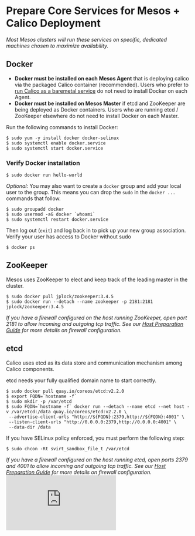 # Prepare Core Services for Mesos + Calico Deployment
*Most Mesos clusters will run these services on specific, dedicated machines chosen to maximize availability.*

## Docker

- **Docker must be installed on each Mesos Agent** that is deploying calico via the packaged Calico container (recommended). Users who prefer to [run Calico as a baremetal service](#) do not need to install Docker on each Agent.
- **Docker must be installed on Mesos Master** if etcd and ZooKeeper are being deployed as Docker containers. Users who are running etcd / ZooKeeper elsewhere do not need to install Docker on each Master.

Run the following commands to install Docker:

    $ sudo yum -y install docker docker-selinux
    $ sudo systemctl enable docker.service
    $ sudo systemctl start docker.service

### Verify Docker installation

    $ sudo docker run hello-world

*Optional:* You may also want to create a `docker` group and add your local user to the group.  This means you can drop the `sudo` in the `docker ...` commands that follow.

    $ sudo groupadd docker
    $ sudo usermod -aG docker `whoami`
    $ sudo systemctl restart docker.service

Then log out (`exit`) and log back in to pick up your new group association.  Verify your user has access to Docker without sudo

    $ docker ps

## ZooKeeper
Mesos uses ZooKeeper to elect and keep track of the leading master in the cluster.

    $ sudo docker pull jplock/zookeeper:3.4.5
    $ sudo docker run --detach --name zookeeper -p 2181:2181 jplock/zookeeper:3.4.5

*If you have a firewall configured on the host running ZooKeeper, open port 2181 to allow incoming and outgoing tcp traffic. See our [Host Preparation Guide](PrepareHosts.md) for more details on firewall configuration.*

## etcd
Calico uses etcd as its data store and communication mechanism among Calico components.

etcd needs your fully qualified domain name to start correctly.

    $ sudo docker pull quay.io/coreos/etcd:v2.2.0
    $ export FQDN=`hostname -f`
    $ sudo mkdir -p /var/etcd
    $ sudo FQDN=`hostname -f` docker run --detach --name etcd --net host -v /var/etcd:/data quay.io/coreos/etcd:v2.2.0 \
     --advertise-client-urls "http://${FQDN}:2379,http://${FQDN}:4001" \
     --listen-client-urls "http://0.0.0.0:2379,http://0.0.0.0:4001" \
     --data-dir /data

If you have SELinux policy enforced, you must perform the following step:

    $ sudo chcon -Rt svirt_sandbox_file_t /var/etcd

*If you have a firewall configured on the host running etcd, open ports 2379 and 4001 to allow incoming and outgoing tcp traffic. See our [Host Preparation Guide](PrepareHosts.md) for more details on firewall configuration.*
[![Analytics](https://ga-beacon.appspot.com/UA-52125893-3/calico-docker/docs/mesos/PrepareCoreServices.md?pixel)](https://github.com/igrigorik/ga-beacon)
